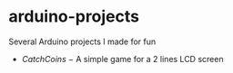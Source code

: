 arduino-projects
================

Several Arduino projects I made for fun

* *CatchCoins* − A simple game for a 2 lines LCD screen
